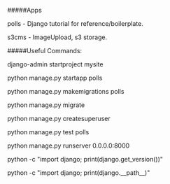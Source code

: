 #####Apps

polls - Django tutorial for reference/boilerplate.

s3cms - ImageUpload, s3 storage.

#####Useful Commands:

django-admin startproject mysite

python manage.py startapp polls

python manage.py makemigrations polls

python manage.py migrate

python manage.py createsuperuser

python manage.py test polls

python manage.py runserver 0.0.0.0:8000

python -c "import django; print(django.get_version())"

python -c "import django; print(django.\_\_path\_\_)"
